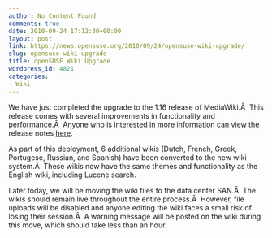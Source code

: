 ```yaml
---
author: No Content Found
comments: true
date: 2010-09-24 17:12:30+00:00
layout: post
link: https://news.opensuse.org/2010/09/24/opensuse-wiki-upgrade/
slug: opensuse-wiki-upgrade
title: openSUSE Wiki Upgrade
wordpress_id: 4821
categories:
- Wiki
---
```


We have just completed the upgrade to the 1.16 release of MediaWiki.Â  This release comes with several improvements in functionality and performance.Â  Anyone who is interested in more information can view the release notes [here](http://www.mediawiki.org/wiki/Release_notes/1.16).

As part of this deployment, 6 additional wikis (Dutch, French, Greek, Portugese, Russian, and Spanish) have been converted to the new wiki system.Â  These wikis now have the same themes and functionality as the English wiki, including Lucene search.

Later today, we will be moving the wiki files to the data center SAN.Â  The wikis should remain live throughout the entire process.Â  However, file uploads will be disabled and anyone editing the wiki faces a small risk of losing their session.Â  A warning message will be posted on the wiki during this move, which should take less than an hour.
